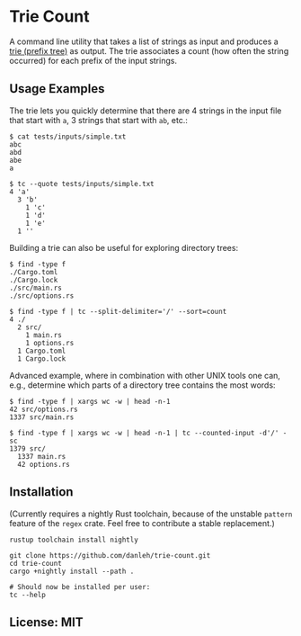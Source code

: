 # Trie Count

A command line utility that takes a list of strings as input and produces a [trie (prefix tree)](https://en.wikipedia.org/wiki/Trie) as output.
The trie associates a count (how often the string occurred) for each prefix of the input strings.

## Usage Examples

The trie lets you quickly determine that there are 4 strings in the input file that start with `a`, 3 strings that start with `ab`, etc.:

```
$ cat tests/inputs/simple.txt
abc
abd
abe
a

$ tc --quote tests/inputs/simple.txt
4 'a'
  3 'b'
    1 'c'
    1 'd'
    1 'e'
  1 ''
```

Building a trie can also be useful for exploring directory trees:

```
$ find -type f
./Cargo.toml
./Cargo.lock
./src/main.rs
./src/options.rs

$ find -type f | tc --split-delimiter='/' --sort=count
4 ./
  2 src/
    1 main.rs
    1 options.rs
  1 Cargo.toml
  1 Cargo.lock
```

Advanced example, where in combination with other UNIX tools one can, e.g., determine which parts of a directory tree contains the most words:

```
$ find -type f | xargs wc -w | head -n-1
42 src/options.rs
1337 src/main.rs

$ find -type f | xargs wc -w | head -n-1 | tc --counted-input -d'/' -sc
1379 src/
  1337 main.rs
  42 options.rs
```

## Installation

(Currently requires a nightly Rust toolchain, because of the unstable `pattern` feature of the `regex` crate. Feel free to contribute a stable replacement.)

```
rustup toolchain install nightly

git clone https://github.com/danleh/trie-count.git
cd trie-count
cargo +nightly install --path .

# Should now be installed per user:
tc --help
```

## License: MIT